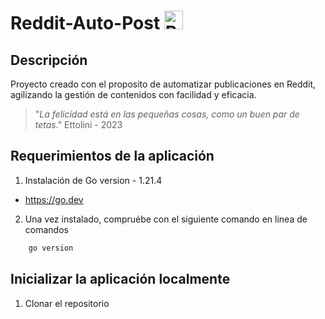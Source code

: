 # Reddit-Auto-Post <img src="https://seeklogo.com/images/R/reddit-logo-23F13F6A6A-seeklogo.com.png" alt="Reddit" height="30" width="30" margin="auto" display="block" >

## Descripción
Proyecto creado con el proposito de automatizar publicaciones en Reddit, agilizando la gestión de contenidos con facilidad y eficacia.

> "*La felicidad está en las pequeñas cosas, como un buen par de tetas*."
> Ettolini - 2023

## Requerimientos de la aplicación
1. Instalación de Go version - 1.21.4
* https://go.dev

2. Una vez instalado, compruébe con el siguiente comando en linea de comandos
```bash   
    go version
```

## Inicializar la aplicación localmente
1. Clonar el repositorio

